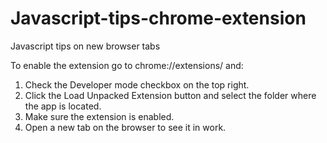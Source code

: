 # Javascript-tips-chrome-extension
Javascript tips on new browser tabs 

To enable the extension go to chrome://extensions/ and:

1. Check the Developer mode checkbox on the top right. 
2. Click the Load Unpacked Extension button and select the folder where the app is located.
3. Make sure the extension is enabled.
4. Open a new tab on the browser to see it in work. 
